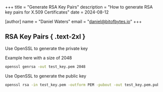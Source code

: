 +++
title = "Generate RSA Key Pairs"
description = "How to generate RSA key pairs for X.509 Certificates"
date = 2024-08-12

[author]
name = "Daniel Waters"
email = "daniel@bitofbytes.io"
+++

## RSA Key Pairs { .text-2xl }

Use OpenSSL to generate the private key

Example here with a size of 2048
``` bash
openssl genrsa -out test_key.pem 2048
```

Use OpenSSL to generate the public key

``` bash
openssl rsa -in test_key.pem -outform PEM -pubout -out test_key.pem.pub
```

